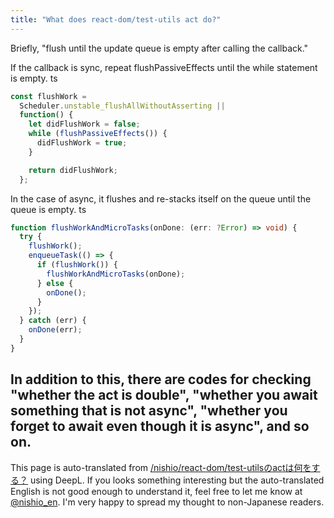 ```yaml
---
title: "What does react-dom/test-utils act do?"
---
```


Briefly, "flush until the update queue is empty after calling the callback."

If the callback is sync, repeat flushPassiveEffects until the while statement is empty.
ts

```typescript
const flushWork =
  Scheduler.unstable_flushAllWithoutAsserting ||
  function() {
    let didFlushWork = false;
    while (flushPassiveEffects()) {
      didFlushWork = true;
    }

    return didFlushWork;
  };
```


In the case of async, it flushes and re-stacks itself on the queue until the queue is empty.
ts

```typescript
function flushWorkAndMicroTasks(onDone: (err: ?Error) => void) {
  try {
    flushWork();
    enqueueTask(() => {
      if (flushWork()) {
        flushWorkAndMicroTasks(onDone);
      } else {
        onDone();
      }
    });
  } catch (err) {
    onDone(err);
  }
}
```


In addition to this, there are codes for checking "whether the act is double", "whether you await something that is not async", "whether you forget to await even though it is async", and so on.
---
This page is auto-translated from [/nishio/react-dom/test-utilsのactは何をする？](https://scrapbox.io/nishio/react-dom/test-utilsのactは何をする？) using DeepL. If you looks something interesting but the auto-translated English is not good enough to understand it, feel free to let me know at [@nishio_en](https://twitter.com/nishio_en). I'm very happy to spread my thought to non-Japanese readers.